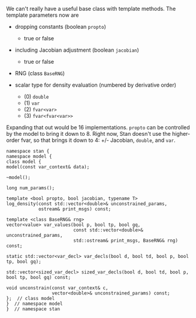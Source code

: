 We can't really have a useful base class with template methods. The template parameters now are

* dropping constants (boolean `propto`)
    - true or false

* including Jacobian adjustment (boolean `jacobian`)
    - true or false

* RNG (class `BaseRNG`)

* scalar type for density evaluation (numbered by derivative order)

    - (0) `double`
    - (1) `var`
    - (2) `fvar<var>`
    - (3) `fvar<fvar<var>>`

Expanding that out would be 16 implementations.  `propto` can be controlled by the model to bring it down to 8.  Right now, Stan doesn't use the higher-order fvar, so that brings it down to 4:  +/- Jacobian, `double`, and `var`. 


```
namespace stan {
namespace model {
class model {
model(const var_context& data);

~model();

long num_params();

template <bool propto, bool jacobian, typename T>
log_density(const std::vector<double>& unconstrained_params, 
            ostream& print_msgs) const;

template <class BaseRNG& rng>
vector<value> var_values(bool p, bool tp, bool gq,
                         const std::vector<double>& unconstrained_params,
                         std::ostream& print_msgs, BaseRNG& rng) const;

static std::vector<var_decl> var_decls(bool d, bool td, bool p, bool tp, bool gq);

std::vector<sized_var_decl> sized_var_decls(bool d, bool td, bool p, bool tp, bool gq) const;

void unconstrain(const var_context& c,
                 vector<double>& unconstrained_params) const;
};  // class model
}  // namespace model
}  // namespace stan

